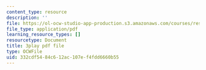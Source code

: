 ```yaml
---
content_type: resource
description: ''
file: https://ol-ocw-studio-app-production.s3.amazonaws.com/courses/res-18-008-calculus-revisited-complex-variables-differential-equations-and-linear-algebra-fall-2011/332cdf5484c612ac107ef4fdd6660b55_UGiED1HPB08.pdf
file_type: application/pdf
learning_resource_types: []
resourcetype: Document
title: 3play pdf file
type: OCWFile
uid: 332cdf54-84c6-12ac-107e-f4fdd6660b55
---
```

